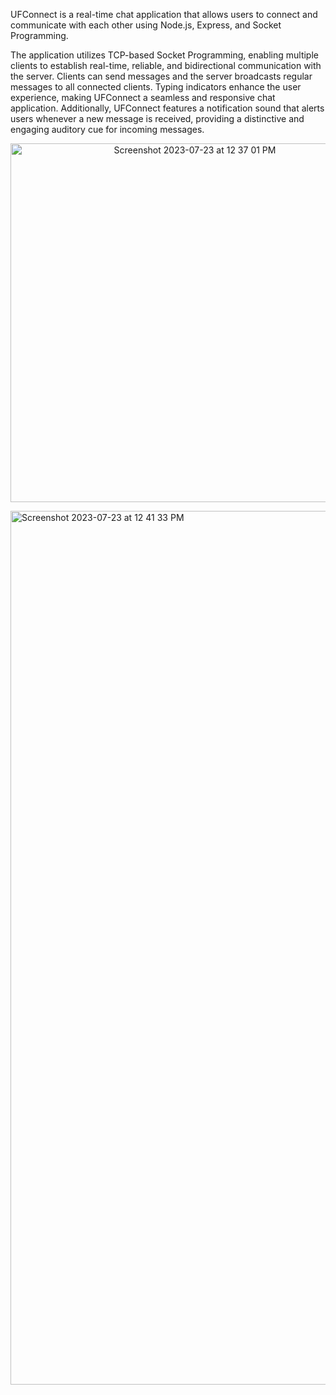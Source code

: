 
UFConnect is a real-time chat application that allows users to connect and communicate with each other using Node.js, Express, and Socket Programming.

The application utilizes TCP-based Socket Programming, enabling multiple clients to establish real-time, reliable, and bidirectional communication with the server. Clients can send messages and the server broadcasts regular messages to all connected clients. Typing indicators enhance the user experience, making UFConnect a seamless and responsive chat application. Additionally, UFConnect features a notification sound that alerts users whenever a new message is received, providing a distinctive and engaging auditory cue for incoming messages.


<p align ="center">
  <img width="574" alt="Screenshot 2023-07-23 at 12 37 01 PM" src="https://github.com/Probhit/UFConnect/assets/123281235/964256f7-b147-48e8-85b5-310662a8ee3d">
</p>

<img width="1398" alt="Screenshot 2023-07-23 at 12 41 33 PM" src="https://github.com/Probhit/UFConnect/assets/123281235/268bbae1-c2c3-4258-af6b-0e92a2f7f060">
